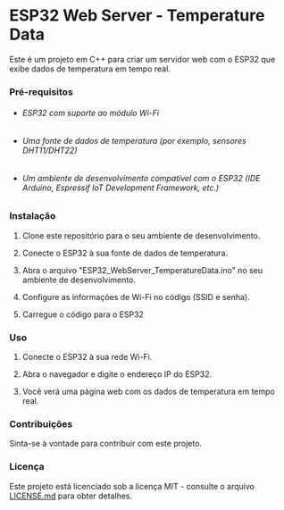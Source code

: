 # ESP32 Web Server - Temperature Data

Este é um projeto em C++ para criar um servidor web com o ESP32 que exibe dados de temperatura em tempo real.

### Pré-requisitos

* ###### ESP32 com suporte ao módulo Wi-Fi
* ###### Uma fonte de dados de temperatura (por exemplo, sensores DHT11/DHT22)
* ###### Um ambiente de desenvolvimento compatível com o ESP32 (IDE Arduino, Espressif IoT Development Framework, etc.)

### Instalação

1. Clone este repositório para o seu ambiente de desenvolvimento.

2. Conecte o ESP32 à sua fonte de dados de temperatura.

3. Abra o arquivo "ESP32_WebServer_TemperatureData.ino" no seu ambiente de desenvolvimento.

4. Configure as informações de Wi-Fi no código (SSID e senha).

5. Carregue o código para o ESP32

### Uso

1. Conecte o ESP32 à sua rede Wi-Fi.

2. Abra o navegador e digite o endereço IP do ESP32.

3. Você verá uma página web com os dados de temperatura em tempo real.

### Contribuições

Sinta-se à vontade para contribuir com este projeto.

### Licença

Este projeto está licenciado sob a licença MIT - consulte o arquivo [LICENSE.md](LICENSE.md) para obter detalhes.
